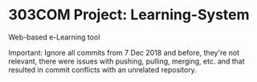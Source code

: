 # 303COM Project: Learning-System
Web-based e-Learning tool

Important: Ignore all commits from 7 Dec 2018 and before, they're not relevant, there were issues with pushing, pulling, merging, etc. and that resulted in commit conflicts with an unrelated repository.
